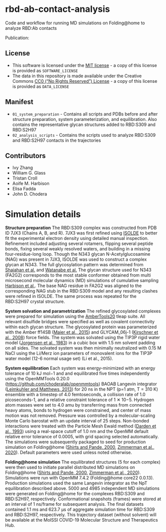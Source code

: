 # rbd-ab-contact-analysis
Code and workflow for running MD simulations on Folding@home to analyze RBD:Ab contacts

Publication: 

## License
* This software is licensed under the [MIT license](https://opensource.org/licenses/MIT) - a copy of this license is provided as `SOFTWARE_LICENSE`
* The data in this repository is made available under the Creative Commons [CC0 (“No Rights Reserved”) License](https://creativecommons.org/share-your-work/public-domain/cc0/) - a copy of this license is provided as `DATA_LICENSE`

## Manifest

* `01_system_preparation` - Contains all scripts and PDBs before and after structure preparation, system parameterization, and equilibration. Also contains the representative glycan structures added to RBD:S309 and RBD:S2H97
* `02_analysis_scripts` - Contains the scripts used to analyze RBD:S309 and RBD:S2H97 contacts in the trajectories

## Contributors

* Ivy Zhang
* William G. Glass
* Tristan Croll
* Aoife M. Harbison
* Elisa Fadda
* John D. Chodera

# Simulation details

**Structure preparation**
The RBD:S309 complex was constructed from PDB ID 7JX3 (Chains A, B, and R). 7JX3 was first refined using [ISOLDE](https://isolde.cimr.cam.ac.uk/) to better fit the experimental electron density using detailed manual inspection. Refinement included adjusting several rotamers, flipping several peptide bonds, fixing several weakly resolved waters, and building in a missing four-residue-long loop. Though the N343 glycan N-Acetylglucosamine (NAG) was present in 7JX3, ISOLDE was used to construct a complex glycan at N343. The full glycosylation pattern was determined from [Shajahan et al.](http://doi.org/10.1093/glycob/cwaa101) and [Watanabe et al.](http://doi.org/10.1126/science.abb9983) The glycan structure used for N343 (FA2G2) corresponds to the most stable conformer obtained from multi microsecond molecular dynamics (MD) simulations of cumulative sampling [Harbison et al.](http://doi.org/10.1093/glycob/cwy097). The base NAG residue in FA2G2 was aligned to the corresponding NAG stub in the RBD:S309 model and any resulting clashes were refined in ISOLDE. The same process was repeated for the RBD:S2H97 crystal structure.

**System solvation and parametrization**
The refined glycosylated complexes were prepared for simulation using the [AmberTools20](https://ambermd.org/AmberTools.php) tleap suite. All relevant disulfide bridges were specified as well as covalent connectivity within each glycan structure. The glycosylated protein was parameterized with the Amber ff14SB ([Maier et al., 2015](https://doi.org/10.1021/acs.jctc.5b00255)) and GLYCAM_06j-1 ([Kirschner et al., 2008](https://doi.org/10.1002/jcc.20820)) force fields. The system was solvated using the TIP3P rigid water model ([Jorgensen et al., 1983](https://doi.org/10.1063/1.445869)) in a cubic box with 1.5 nm solvent padding on all sides. The solvated system was then minimally neutralized with 0.15 M NaCl using the Li/Merz ion parameters of monovalent ions for the TIP3P water model (12-6 normal usage set) (Li et al., 2015).

**System equilibration**
Each system was energy-minimized with an energy tolerance of 10 kJ mol−1 and and equilibrated five times independently using the OpenMMTools 0.20.0 (https://github.com/choderalab/openmmtools) BAOAB Langevin integrator ([Leimkuhler and Matthews, 2013](https://doi.org/10.1063/1.4802990)) for 20 ns in the NPT (p=1 atm, T = 310 K) ensemble with a timestep of 4.0 femtoseconds, a collision rate of 1.0 picoseconds-1, and a relative constraint tolerance of 1 ✕ 10−5. Hydrogen atom masses were set to 4.0 amu by transferring mass from connected heavy atoms, bonds to hydrogen were constrained, and center of mass motion was not removed. Pressure was controlled by a molecular-scaling Monte Carlo barostat with an update interval of 25 steps. Non-bonded interactions were treated with the Particle Mesh Ewald method ([Darden et al., 1993](https://doi.org/10.1063/1.464397)) using a real-space cutoff of 1.0 nm and the OpenMM default relative error tolerance of 0.0005, with grid spacing selected automatically. The simulations were subsequently packaged to seed for production simulation on Folding@home ([Shirts and Pande, 2000](https://science.sciencemag.org/content/290/5498/1903.full), [Zimmerman et al., 2020](https://doi.org/10.1101/2020.06.27.175430)). Default parameters were used unless noted otherwise.

**Folding@home simulation**
The equilibrated structures (5 for each complex) were then used to initiate parallel distributed MD simulations on Folding@home ([Shirts and Pande, 2000](https://science.sciencemag.org/content/290/5498/1903.full), [Zimmerman et al., 2020](https://doi.org/10.1101/2020.06.27.175430)). Simulations were run with OpenMM 7.4.2 (Folding@home core22 0.0.13). Production simulations used the same Langevin integrator as the NpT equilibration described above. 5000 and 4985 independent MD simulations were generated on Folding@home for the complexes RBD:S309 and RBD:S2H97, respectively. Conformational snapshots (frames) were stored at an interval of 1 ns/frame for subsequent analysis. The final datasets contained 1.1 ms and 623.7 µs of aggregate simulation time for RBD:S309 and RBD:S2H97, respectively. This trajectory dataset (without solvent) will be available at the MolSSI COVID-19 Molecular Structure and Therapeutics Hub. 
